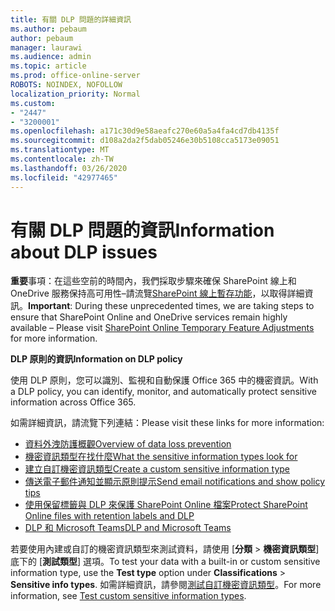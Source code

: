 ```yaml
---
title: 有關 DLP 問題的詳細資訊
ms.author: pebaum
author: pebaum
manager: laurawi
ms.audience: admin
ms.topic: article
ms.prod: office-online-server
ROBOTS: NOINDEX, NOFOLLOW
localization_priority: Normal
ms.custom:
- "2447"
- "3200001"
ms.openlocfilehash: a171c30d9e58aeafc270e60a5a4fa4cd7db4135f
ms.sourcegitcommit: d108a2da2f5dab05246e30b5108cca5173e09051
ms.translationtype: MT
ms.contentlocale: zh-TW
ms.lasthandoff: 03/26/2020
ms.locfileid: "42977465"
---
```

# <a name="information-about-dlp-issues"></a><span data-ttu-id="7f07f-102">有關 DLP 問題的資訊</span><span class="sxs-lookup"><span data-stu-id="7f07f-102">Information about DLP issues</span></span>

<span data-ttu-id="7f07f-103">**重要**事項：在這些空前的時間內，我們採取步驟來確保 SharePoint 線上和 OneDrive 服務保持高可用性–請流覽[SharePoint 線上暫存功能](https://aka.ms/ODSPAdjustments)，以取得詳細資訊。</span><span class="sxs-lookup"><span data-stu-id="7f07f-103">**Important**: During these unprecedented times, we are taking steps to ensure that SharePoint Online and OneDrive services remain highly available – Please visit [SharePoint Online Temporary Feature Adjustments](https://aka.ms/ODSPAdjustments) for more information.</span></span>

<span data-ttu-id="7f07f-104">**DLP 原則的資訊**</span><span class="sxs-lookup"><span data-stu-id="7f07f-104">**Information on DLP policy**</span></span>

<span data-ttu-id="7f07f-105">使用 DLP 原則，您可以識別、監視和自動保護 Office 365 中的機密資訊。</span><span class="sxs-lookup"><span data-stu-id="7f07f-105">With a DLP policy, you can identify, monitor, and automatically protect sensitive information across Office 365.</span></span>

<span data-ttu-id="7f07f-106">如需詳細資訊，請流覽下列連結：</span><span class="sxs-lookup"><span data-stu-id="7f07f-106">Please visit these links for more information:</span></span>

- [<span data-ttu-id="7f07f-107">資料外洩防護概觀</span><span class="sxs-lookup"><span data-stu-id="7f07f-107">Overview of data loss prevention</span></span>](https://docs.microsoft.com/office365/securitycompliance/data-loss-prevention-policies)
- [<span data-ttu-id="7f07f-108">機密資訊類型在找什麼</span><span class="sxs-lookup"><span data-stu-id="7f07f-108">What the sensitive information types look for</span></span>](https://docs.microsoft.com/office365/securitycompliance/what-the-sensitive-information-types-look-for)
- [<span data-ttu-id="7f07f-109">建立自訂機密資訊類型</span><span class="sxs-lookup"><span data-stu-id="7f07f-109">Create a custom sensitive information type</span></span>](https://docs.microsoft.com/office365/securitycompliance/create-a-custom-sensitive-information-type)
- [<span data-ttu-id="7f07f-110">傳送電子郵件通知並顯示原則提示</span><span class="sxs-lookup"><span data-stu-id="7f07f-110">Send email notifications and show policy tips</span></span>](https://docs.microsoft.com/office365/securitycompliance/use-notifications-and-policy-tips)
- [<span data-ttu-id="7f07f-111">使用保留標籤與 DLP 來保護 SharePoint Online 檔案</span><span class="sxs-lookup"><span data-stu-id="7f07f-111">Protect SharePoint Online files with retention labels and DLP</span></span>](https://docs.microsoft.com/office365/securitycompliance/protect-sharepoint-online-files-with-office-365-labels-and-dlp)
- [<span data-ttu-id="7f07f-112">DLP 和 Microsoft Teams</span><span class="sxs-lookup"><span data-stu-id="7f07f-112">DLP and Microsoft Teams</span></span>](https://docs.microsoft.com/office365/securitycompliance/dlp-microsoft-teams)

<span data-ttu-id="7f07f-113">若要使用內建或自訂的機密資訊類型來測試資料，請使用 [**分類** > **機密資訊類型**] 底下的 [**測試類型**] 選項。</span><span class="sxs-lookup"><span data-stu-id="7f07f-113">To test your data with a built-in or custom sensitive information type, use the **Test type** option under **Classifications** > **Sensitive info types**.</span></span> <span data-ttu-id="7f07f-114">如需詳細資訊，請參閱[測試自訂機密資訊類型](https://docs.microsoft.com/office365/securitycompliance/create-a-custom-sensitive-information-type#test-custom-sensitive-information-types-in-the-security--compliance-center)。</span><span class="sxs-lookup"><span data-stu-id="7f07f-114">For more information, see [Test custom sensitive information types](https://docs.microsoft.com/office365/securitycompliance/create-a-custom-sensitive-information-type#test-custom-sensitive-information-types-in-the-security--compliance-center).</span></span>